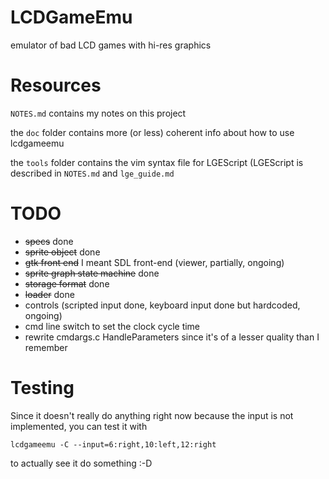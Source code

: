 LCDGameEmu
==========

emulator of bad LCD games with hi-res graphics

Resources
=========

`NOTES.md` contains my notes on this project

the `doc` folder contains more (or less) coherent info about how to use lcdgameemu

the `tools` folder contains the vim syntax file for LGEScript (LGEScript is described in `NOTES.md` and `lge_guide.md`

TODO
====

* ~~specs~~ done
* ~~sprite object~~ done
* ~~gtk front end~~ I meant SDL front-end (viewer, partially, ongoing)
* ~~sprite graph state machine~~ done
* ~~storage format~~ done
* ~~loader~~ done
* controls (scripted input done, keyboard input done but hardcoded, ongoing)
* cmd line switch to set the clock cycle time
* rewrite cmdargs.c HandleParameters since it's of a lesser quality than I remember

Testing
=======

Since it doesn't really do anything right now because the input is not implemented, you can test it with
```
lcdgameemu -C --input=6:right,10:left,12:right
```
to actually see it do something :-D
